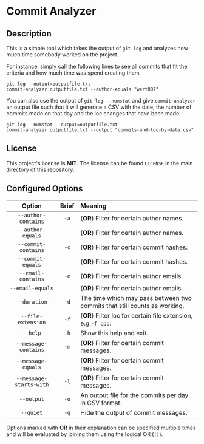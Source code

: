 # Commit Analyzer

## Description

This is a simple tool which takes the output of `git log` and analyzes how much
time somebody worked on the project.

For instance, simply call the following lines to see all commits that fit the
criteria and how much time was spend creating them.

```
git log --output=outputfile.txt
commit-analyzer outputfile.txt --author-equals "wert007"
```

You can also use the output of `git log --numstat` and give `commit-analyzer`
an output file such that it will generate a CSV with the date, the number of
commits made on that day and the loc changes that have been made.

```
git log --numstat --output=outputfile.txt
commit-analyzer outputfile.txt --output "commits-and-loc-by-date.csv"
```

## License

This project's license is **MIT**.  The license can be found `LICENSE` in the
main directory of this repository.

## Configured Options

| Option                    | Brief | Meaning                                                                   |
|:-------------------------:|:-----:|:--------------------------------------------------------------------------|
| `--author-contains`       | `-a`  | (**OR**) Filter for certain author names.                                 |
| `--author-equals`         |       | (**OR**) Filter for certain author names.                                 |
| `--commit-contains`       | `-c`  | (**OR**) Filter for certain commit hashes.                                |
| `--commit-equals`         |       | (**OR**) Filter for certain commit hashes.                                |
| `--email-contains`        | `-e`  | (**OR**) Filter for certain author emails.                                |
| `--email-equals`          |       | (**OR**) Filter for certain author emails.                                |
| `--duration`              | `-d`  | The time which may pass between two commits that still counts as working. |
| `--file-extension`        | `-f`  | (**OR**) Filter loc for certain file extension, e.g.`-f cpp`.             |
| `--help`                  | `-h`  | Show this help and exit.                                                  |
| `--message-contains`      | `-m`  | (**OR**) Filter for certain commit messages.                              |
| `--message-equals`        |       | (**OR**) Filter for certain commit messages.                              |
| `--message-starts-with`   | `-l`  | (**OR**) Filter for certain commit messages.                              |
| `--output`                | `-o`  | An output file for the commits per day in CSV format.                     |
| `--quiet`                 | `-q`  | Hide the output of commit messages.                                       |

Options marked with **OR** in their explanation can be specified multiple times
and will be evaluated by joining them using the logical OR (`||`).
